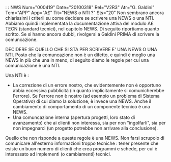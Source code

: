  :  : NWS Num="000419" Date="20100318" Rel="V2R3" Atr="G. Galdini" Tem="APP" App="A£" Tit="NEWS o NTI ?" Sts="20"
Non sembrano ancora chiarissimi i criterii su come decidere se scrivere una NEWS o una NTI.
Abbiamo quindi implementata la documentazione attiva del modulo A£ TECN (standard tecnici), nel capitolo NEWS.
Di seguito riportiamo quanto scritto.
Se si hanno ancora dubbi, rivolgersi a Galdini PRIMA di scrivere la comuncazione.

DECIDERE SE QUELLO CHE SI STA PER SCRIVERE E' UNA NEWS O UNA NTI.
Posto che la comuncazione non è un difetto, e quindi è meglio una NEWS in più che una in meno, di seguito diamo le regole per cui una comunicazione è una NTI.

Una NTI è : 
- La correzione di un errore nostro, che evidentemente non è opportuno abbia eccessiva pubblicità
(in quanto implicitamente si comunicherebbe l'errore).
Se l'errore non è nostro (ad esempio un problema di Sistema Operativo) di cui diamo la soluzione, è
invece una NEWS.
Anche il cambiamento di comportamento di un componente tecnico è una NEWS.
- Una comuncazione interna (apertura progetti, loro stato di avanzamento) che ai clienti non
interessa, sia per non "ingolfarli", sia per non impegnarci (un progetto potrebbe non arrivare alla
conclusione).

Quello che non risponde a queste regole è una NEWS.
Non farsi scrupolo di comunicare all'esterno informazioni troppo tecniche :  tener presente che esiste un buon numero di clienti che crea programmi e schede, per cui è interessato ad implementi (o
cambiamenti) tecnici.
